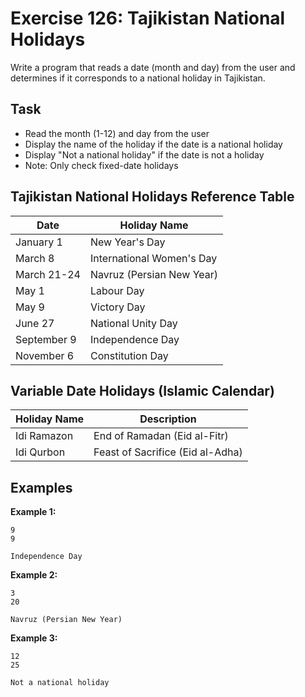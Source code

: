 # Exercise 126: Tajikistan National Holidays

Write a program that reads a date (month and day) from the user and determines if it corresponds to a national holiday in Tajikistan.

## Task
- Read the month (1-12) and day from the user
- Display the name of the holiday if the date is a national holiday
- Display "Not a national holiday" if the date is not a holiday
- Note: Only check fixed-date holidays

## Tajikistan National Holidays Reference Table
| Date        | Holiday Name              |
|-------------|---------------------------|
| January 1   | New Year's Day            |
| March 8     | International Women's Day |
| March 21-24 | Navruz (Persian New Year) |
| May 1       | Labour Day                |
| May 9       | Victory Day               |
| June 27     | National Unity Day        |
| September 9 | Independence Day          |
| November 6  | Constitution Day          |

## Variable Date Holidays (Islamic Calendar)
| Holiday Name | Description                      |
|--------------|----------------------------------|
| Idi Ramazon  | End of Ramadan (Eid al-Fitr)     |
| Idi Qurbon   | Feast of Sacrifice (Eid al-Adha) |

## Examples

**Example 1:**
```
9
9
```
```
Independence Day
```

**Example 2:**
```
3
20
```
```
Navruz (Persian New Year)
```

**Example 3:**
```
12
25
```
```
Not a national holiday
```

